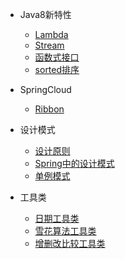+ Java8新特性
  - [Lambda](codes/java8/lambda.md)
  - [Stream](codes/java8/stream.md)
  - [函数式接口](codes/java8/函数式接口.md)
  - [sorted排序](codes/java8/sorted排序.md)
+ SpringCloud
  - [Ribbon](codes/springcloud/ribbon.md)
+ 设计模式
  - [设计原则](codes/gof/principles.md)
  - [Spring中的设计模式](codes/gof/spring.md)
  - [单例模式](codes/gof/singleton.md)
  
+ 工具类
  - [日期工具类](codes/util/日期工具类.md)
  - [雪花算法工具类](codes/util/雪花算法工具类.md)
  - [增删改比较工具类](codes/util/增删改比较工具类.md)

